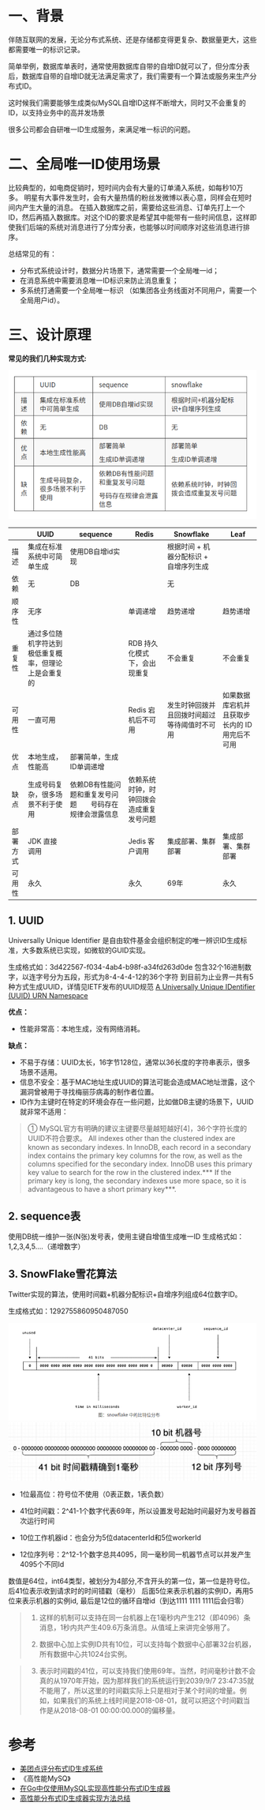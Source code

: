 <!--
 * @Author: your name
 * @Date: 2021-11-08 15:19:33
 * @LastEditTime: 2021-11-08 21:02:54
 * @LastEditors: Please set LastEditors
 * @Description: 打开koroFileHeader查看配置 进行设置: https://github.com/OBKoro1/koro1FileHeader/wiki/%E9%85%8D%E7%BD%AE
 * @FilePath: /go_notes/docs/go实现分布式ID生成器.md
-->
# 一、背景
伴随互联网的发展，无论分布式系统、还是存储都变得更复杂、数据量更大，这些都需要唯一的标识记录。

简单举例，数据库单表时，通常使用数据库自带的自增ID就可以了，但分库分表后，数据库自带的自增ID就无法满足需求了，我们需要有一个算法或服务来生产分布式ID。

这时候我们需要能够生成类似MySQL自增ID这样不断增大，同时又不会重复的ID，以支持业务中的高并发场景

很多公司都会自研唯一ID生成服务，来满足唯一标识的问题。

# 二、全局唯一ID使用场景

比较典型的，如电商促销时，短时间内会有大量的订单涌入系统，如每秒10万多。
明星有大事件发生时，会有大量热情的粉丝发微博以表心意，同样会在短时间内产生大量的消息。
在插入数据库之前，需要给这些消息、订单先打上一个ID，然后再插入数据库。对这个ID的要求是希望其中能带有一些时间信息，这样即使我们后端的系统对消息进行了分库分表，也能够以时间顺序对这些消息进行排序。

总结常见的有：

- 分布式系统设计时，数据分片场景下，通常需要一个全局唯一id；
- 在消息系统中需要消息唯一ID标识来防止消息重复；
- 多系统打通需要一个全局唯一标识 （如集团各业务线面对不同用户，需要一个全局用户id）。

#  三、设计原理

<b>常见的我们几种实现方式:</b> 

![](../assets/snowflake&sequence&uuid.png)

|   |   UUID|  sequence | Redis|  Snowflake  |  Leaf |
|---|---|---|---|---|---|
| 描述  |  集成在标准系统中可简单生成 |使用DB自增id实现  |  |根据时间 + 机器分配标识 +  自增序列生成　|
| 依赖  |无   | DB |   | 无|
| 顺序性 |无序   |  |  单调递增 |趋势递增|趋势递增|
| 重复性 |  通过多位随机字符达到极低重复概率，但理论上是会重复的 | | RDB 持久化模式下，会出现重复  | 不会重复| 不会重复|
|可用性|一直可用||Redis 宕机后不可用|发生时钟回拨并且回拨时间超过等待阈值时不可用| 如果数据库宕机并且获取步长内的 ID 用完后不可用|
| 优点 |  本地生成，性能高 | 部署简单，生成ID单调递增|   |
| 缺点 |   生成号码复杂，很多场景不利于使用| 依赖DB有性能问题和重复发号问题　　号码存在规律会泄露信息|依赖系统时钟，时钟回拨会造成重复发号问题   |
|部署方式|JDK 直接调用 ||Jedis 客户调用|集成部署、集群部署|集成部署、集群部署|
|可用性| 永久||永久|69年|永久|



## 1. UUID
Universally Unique Identifier 是自由软件基金会组织制定的唯一辨识ID生成标准，大多数系统已实现，如微软的GUID实现。

生成格式如：3d422567-f034-4ab4-b98f-a34fd263d0de
包含32个16进制数字，以连字号分为五段，形式为8-4-4-4-12的36个字符
到目前为止业界一共有5种方式生成UUID，详情见IETF发布的UUID规范 
[A Universally Unique IDentifier (UUID) URN Namespace](https://www.ietf.org/rfc/rfc4122.txt)

<b>优点：</b>

- 性能非常高：本地生成，没有网络消耗。

<b>缺点：</b>

- 不易于存储：UUID太长，16字节128位，通常以36长度的字符串表示，很多场景不适用。
- 信息不安全：基于MAC地址生成UUID的算法可能会造成MAC地址泄露，这个漏洞曾被用于寻找梅丽莎病毒的制作者位置。
- ID作为主键时在特定的环境会存在一些问题，比如做DB主键的场景下，UUID就非常不适用：


> ① MySQL官方有明确的建议主键要尽量越短越好[4]，36个字符长度的UUID不符合要求。
> All indexes other than the clustered index are known as secondary indexes. In InnoDB, each record in a secondary index contains the primary key columns for the row, as well as the columns specified for the secondary index. InnoDB uses this primary key value to search for the row in the clustered index.*** If the primary key is long, the secondary indexes use more space, so it is advantageous to have a short primary key***.




## 2.  sequence表
使用DB统一维护一张(N张)发号表，使用主键自增值生成唯一ID
生成格式如：1,2,3,4,5....（递增数字）

## 3. SnowFlake雪花算法

Twitter实现的算法，使用时间戳+机器分配标识+自增序列组成64位数字ID。

生成格式如：1292755860950487050

![](../assets/snowflake_id.png)
![](../asset/../assets/SnowFlake_id2.png)

- 1位最高位：符号位不使用（0表正数，1表负数）

- 41位时间戳：2^41-1个数字代表69年，所以设置发号起始时间最好为发号器首次运行时间

- 10位工作机器id：也会分为5位datacenterId和5位workerId

- 12位序列号：2^12-1个数字总共4095，同一毫秒同一机器节点可以并发产生4095个不同Id


数值是64位，int64类型，被划分为4部分,不含开头的第一位，第一位是符号位。后41位表示收到请求时的时间错戳（毫秒）
后面5位来表示机器的实例ID，再用5位来表示机器的实例id, 最后是12位的循环自增id（到达1111 1111 1111后会归零）

> 1. 这样的机制可以支持在同一台机器上在1毫秒内产生212（即4096）条消息，1秒内共产生409.6万条消息。从值域上来讲完全够用了。
> 
> 2. 数据中心加上实例ID共有10位，可以支持每个数据中心部署32台机器，所有数据中心共1024台实例。

> 3. 表示时间戳的41位，可以支持我们使用69年。当然，时间毫秒计数不会真的从1970年开始，因为那样我们的系统运行到2039/9/7 23:47:35就不能用了，所以这里的时间戳实际上只是相对于某个时间的增量。例如，如果我们的系统上线时间是2018-08-01，就可以把这个时间戳当作是从2018-08-01 00:00:00.000的偏移量。




# 参考
- [美团点评分布式ID生成系统](https://tech.meituan.com/2017/04/21/mt-leaf.html)
- 《高性能MySQ》
- [在Go中仅使用MySQL实现高性能分布式ID生成器](https://jasonkayzk.github.io/2021/06/20/%E5%9C%A8Go%E4%B8%AD%E4%BB%85%E4%BD%BF%E7%94%A8MySQL%E5%AE%9E%E7%8E%B0%E9%AB%98%E6%80%A7%E8%83%BD%E5%88%86%E5%B8%83%E5%BC%8FID%E7%94%9F%E6%88%90%E5%99%A8/)
- [高性能分布式ID生成器实现方法总结](https://jasonkayzk.github.io/2021/06/20/%E9%AB%98%E6%80%A7%E8%83%BD%E5%88%86%E5%B8%83%E5%BC%8FID%E7%94%9F%E6%88%90%E5%99%A8%E5%AE%9E%E7%8E%B0%E6%96%B9%E6%B3%95%E6%80%BB%E7%BB%93/)